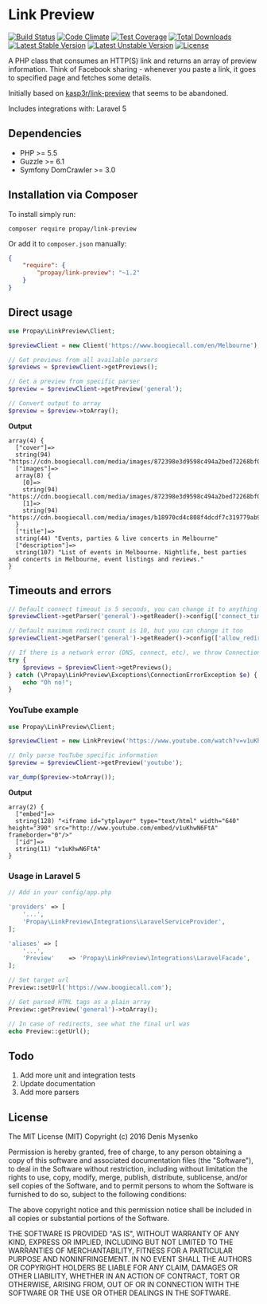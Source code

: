 # Link Preview 
[![Build Status](https://travis-ci.org/propay/link-preview.svg)](https://travis-ci.org/propay/link-preview)
[![Code Climate](https://codeclimate.com/github/propay/link-preview/badges/gpa.svg)](https://codeclimate.com/github/propay/link-preview/badges)
[![Test Coverage](https://codeclimate.com/github/propay/link-preview/badges/coverage.svg)](https://codeclimate.com/github/propay/link-preview/badges)
[![Total Downloads](https://poser.pugx.org/propay/link-preview/d/total.svg)](https://packagist.org/packages/propay/link-preview)
[![Latest Stable Version](https://poser.pugx.org/propay/link-preview/v/stable.svg)](https://packagist.org/packages/propay/link-preview)
[![Latest Unstable Version](https://poser.pugx.org/propay/link-preview/v/unstable.svg)](https://packagist.org/packages/propay/link-preview)
[![License](https://poser.pugx.org/propay/link-preview/license.svg)](https://packagist.org/packages/propay/link-preview)

A PHP class that consumes an HTTP(S) link and returns an array of preview information. Think of Facebook sharing -
whenever you paste a link, it goes to specified page and fetches some details.

Initially based on [kasp3r/link-preview](https://github.com/kasp3r/link-preview) that seems to be abandoned.

Includes integrations with: Laravel 5

## Dependencies

* PHP >= 5.5
* Guzzle >= 6.1
* Symfony DomCrawler >= 3.0

## Installation via Composer

To install simply run:

```
composer require propay/link-preview
```

Or add it to `composer.json` manually:

```json
{
    "require": {
        "propay/link-preview": "~1.2"
    }
}
```

## Direct usage

```php
use Propay\LinkPreview\Client;

$previewClient = new Client('https://www.boogiecall.com/en/Melbourne');

// Get previews from all available parsers
$previews = $previewClient->getPreviews();

// Get a preview from specific parser
$preview = $previewClient->getPreview('general');

// Convert output to array
$preview = $preview->toArray();
```

**Output**

```
array(4) {
  ["cover"]=>
  string(94) "https://cdn.boogiecall.com/media/images/872398e3d9598c494a2bed72268bf018_1440575488_7314_s.jpg"
  ["images"]=>
  array(8) {
    [0]=>
    string(94) "https://cdn.boogiecall.com/media/images/872398e3d9598c494a2bed72268bf018_1440575488_7314_s.jpg"
    [1]=>
    string(94) "https://cdn.boogiecall.com/media/images/b18970cd4c808f4dcdf7c319779ab9c6_1457347623_2419_s.jpg"
  }
  ["title"]=>
  string(44) "Events, parties & live concerts in Melbourne"
  ["description"]=>
  string(107) "List of events in Melbourne. Nightlife, best parties and concerts in Melbourne, event listings and reviews."
}
```

## Timeouts and errors

```php
// Default connect timeout is 5 seconds, you can change it to anything you want
$previewClient->getParser('general')->getReader()->config(['connect_timeout' => 3.14]);

// Default maximum redirect count is 10, but you can change it too
$previewClient->getParser('general')->getReader()->config(['allow_redirects' => ['max' => 10]]);

// If there is a network error (DNS, connect, etc), we throw ConnectionErrorException
try {
    $previews = $previewClient->getPreviews();
} catch (\Propay\LinkPreview\Exceptions\ConnectionErrorException $e) {
    echo "Oh no!";
}
```

### YouTube example

```php
use Propay\LinkPreview\Client;

$previewClient = new LinkPreview('https://www.youtube.com/watch?v=v1uKhwN6FtA');

// Only parse YouTube specific information
$preview = $previewClient->getPreview('youtube');

var_dump($preview->toArray());
```

**Output**

```
array(2) {
  ["embed"]=>
  string(128) "<iframe id="ytplayer" type="text/html" width="640" height="390" src="http://www.youtube.com/embed/v1uKhwN6FtA" frameborder="0"/>"
  ["id"]=>
  string(11) "v1uKhwN6FtA"
}
```

### Usage in Laravel 5

```php
// Add in your config/app.php

'providers' => [
    '...',
    'Propay\LinkPreview\Integrations\LaravelServiceProvider',
];

'aliases' => [
    '...',
    'Preview'    => 'Propay\LinkPreview\Integrations\LaravelFacade',
];

// Set target url
Preview::setUrl('https://www.boogiecall.com');

// Get parsed HTML tags as a plain array
Preview::getPreview('general')->toArray();

// In case of redirects, see what the final url was
echo Preview::getUrl();
```

## Todo

1. Add more unit and integration tests
2. Update documentation
3. Add more parsers

## License

The MIT License (MIT)
Copyright (c) 2016 Denis Mysenko

Permission is hereby granted, free of charge, to any person obtaining a copy of this software and associated documentation files (the "Software"), to deal in the Software without restriction, including without limitation the rights to use, copy, modify, merge, publish, distribute, sublicense, and/or sell copies of the Software, and to permit persons to whom the Software is furnished to do so, subject to the following conditions:

The above copyright notice and this permission notice shall be included in all copies or substantial portions of the Software.

THE SOFTWARE IS PROVIDED "AS IS", WITHOUT WARRANTY OF ANY KIND, EXPRESS OR IMPLIED, INCLUDING BUT NOT LIMITED TO THE WARRANTIES OF MERCHANTABILITY, FITNESS FOR A PARTICULAR PURPOSE AND NONINFRINGEMENT. IN NO EVENT SHALL THE AUTHORS OR COPYRIGHT HOLDERS BE LIABLE FOR ANY CLAIM, DAMAGES OR OTHER LIABILITY, WHETHER IN AN ACTION OF CONTRACT, TORT OR OTHERWISE, ARISING FROM, OUT OF OR IN CONNECTION WITH THE SOFTWARE OR THE USE OR OTHER DEALINGS IN THE SOFTWARE.
